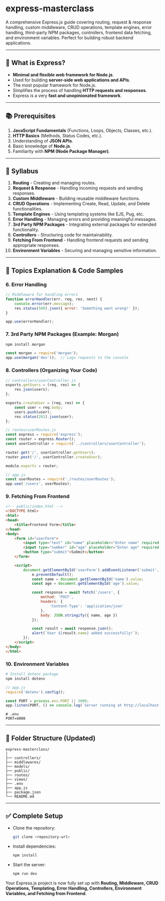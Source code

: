 # express-masterclass

A comprehensive Express.js guide covering routing, request & response handling, custom middleware, CRUD operations, template engines, error handling, third-party NPM packages, controllers, frontend data fetching, and environment variables. Perfect for building robust backend applications.

---

## 📌 What is Express?
- **Minimal and flexible web framework for Node.js**.
- Used for building **server-side web applications and APIs**.
- The most popular framework for Node.js.
- Simplifies the process of handling **HTTP requests and responses**.
- Express is a very **fast and unopinionated framework**.

---

## 📚 Prerequisites
1. **JavaScript Fundamentals** (Functions, Loops, Objects, Classes, etc.).
2. **HTTP Basics** (Methods, Status Codes, etc.).
3. Understanding of **JSON APIs**.
4. Basic knowledge of **Node.js**.
5. Familiarity with **NPM (Node Package Manager)**.

---

## 📖 Syllabus
1. **Routing** - Creating and managing routes.
2. **Request & Response** - Handling incoming requests and sending responses.
3. **Custom Middleware** - Building reusable middleware functions.
4. **CRUD Operations** - Implementing Create, Read, Update, and Delete functionalities.
5. **Template Engines** - Using templating systems like EJS, Pug, etc.
6. **Error Handling** - Managing errors and providing meaningful messages.
7. **3rd Party NPM Packages** - Integrating external packages for extended functionality.
8. **Controllers** - Structuring code for maintainability.
9. **Fetching From Frontend** - Handling frontend requests and sending appropriate responses.
10. **Environment Variables** - Securing and managing sensitive information.

---

## 📌 Topics Explanation & Code Samples

### 6. Error Handling
```javascript
// Middleware for handling errors
function errorHandler(err, req, res, next) {
    console.error(err.message);
    res.status(500).json({ error: 'Something went wrong!' });
}

app.use(errorHandler);
```

### 7. 3rd Party NPM Packages (Example: Morgan)
```bash
npm install morgan
```
```javascript
const morgan = require('morgan');
app.use(morgan('dev'));  // Logs requests to the console
```

### 8. Controllers (Organizing Your Code)
```javascript
// controllers/userController.js
exports.getUsers = (req, res) => {
    res.json(users);
};

exports.createUser = (req, res) => {
    const user = req.body;
    users.push(user);
    res.status(201).json(user);
};
```

```javascript
// routes/userRoutes.js
const express = require('express');
const router = express.Router();
const userController = require('../controllers/userController');

router.get('/', userController.getUsers);
router.post('/', userController.createUser);

module.exports = router;
```

```javascript
// app.js
const userRoutes = require('./routes/userRoutes');
app.use('/users', userRoutes);
```

### 9. Fetching From Frontend
```html
<!-- public/index.html -->
<!DOCTYPE html>
<html>
<head>
    <title>Frontend Form</title>
</head>
<body>
    <form id="userForm">
        <input type="text" id="name" placeholder="Enter name" required />
        <input type="number" id="age" placeholder="Enter age" required />
        <button type="submit">Submit</button>
    </form>

    <script>
        document.getElementById('userForm').addEventListener('submit', async (e) => {
            e.preventDefault();
            const name = document.getElementById('name').value;
            const age = document.getElementById('age').value;

            const response = await fetch('/users', {
                method: 'POST',
                headers: {
                    'Content-Type': 'application/json'
                },
                body: JSON.stringify({ name, age })
            });

            const result = await response.json();
            alert(`User ${result.name} added successfully!`);
        });
    </script>
</body>
</html>
```

### 10. Environment Variables
```bash
# Install dotenv package
npm install dotenv
```

```javascript
// app.js
require('dotenv').config();

const PORT = process.env.PORT || 3000;
app.listen(PORT, () => console.log(`Server running at http://localhost:${PORT}`));
```

```env
# .env
PORT=4000
```

---

## 📂 Folder Structure (Updated)
```
express-masterclass/
│
├── controllers/
├── middlewares/
├── models/
├── public/
├── routes/
├── views/
├── .env
├── app.js
├── package.json
└── README.md
```

---

## ✅ Complete Setup
- Clone the repository:
  ```bash
  git clone <repository-url>
  ```
- Install dependencies:
  ```bash
  npm install
  ```
- Start the server:
  ```bash
  npm run dev
  ```

Your Express.js project is now fully set up with **Routing, Middleware, CRUD Operations, Templating, Error Handling, Controllers, Environment Variables, and Fetching from Frontend**.

